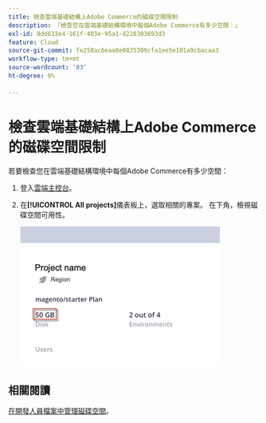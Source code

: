 ```yaml
---
title: 檢查雲端基礎結構上Adobe Commerce的磁碟空間限制
description: 「檢查您在雲端基礎結構環境中每個Adobe Commerce有多少空間：」
exl-id: 0dd613e4-161f-403e-95a1-d228303693d3
feature: Cloud
source-git-commit: fe258ac6eaa8e0825309cfa1ee5e101a9cbacaa3
workflow-type: tm+mt
source-wordcount: '83'
ht-degree: 0%

---
```


# 檢查雲端基礎結構上Adobe Commerce的磁碟空間限制

若要檢查您在雲端基礎結構環境中每個Adobe Commerce有多少空間：

1. 登入[雲端主控台](https://console.adobecommerce.com)。
1. 在&#x200B;**[!UICONTROL All projects]**&#x200B;儀表板上，選取相關的專案。 在下角，檢視磁碟空間可用性。

   ![project_space.png](/help/how-to/general/assets/project_space.png)

## 相關閱讀

[在開發人員檔案中管理磁碟空間](https://devdocs.magento.com/cloud/project/manage-disk-space.html)。
